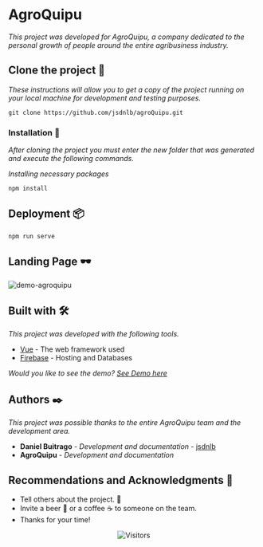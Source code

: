 # AgroQuipu

_This project was developed for AgroQuipu, a company dedicated to the personal growth of people around the entire agribusiness industry._

## Clone the project 🚀

_These instructions will allow you to get a copy of the project running on your local machine for development and testing purposes._

```
git clone https://github.com/jsdnlb/agroQuipu.git
```

### Installation 🔧

_After cloning the project you must enter the new folder that was generated and execute the following commands._

_Installing necessary packages_

```
npm install
```

## Deployment 📦

```
npm run serve
```
## Landing Page 🕶
![demo-agroquipu](https://user-images.githubusercontent.com/17171887/126363664-c2f9fbc8-670e-4dff-8e37-feb9ab78f173.png)

## Built with 🛠️

_This project was developed with the following tools._

* [Vue](https://vuejs.org/) - The web framework used
* [Firebase](https://firebase.google.com/?hl=en) - Hosting and Databases

_Would you like to see the demo? [See Demo here](https://agroquipu-pro.web.app/)_

## Authors ✒️

_This project was possible thanks to the entire AgroQuipu team and the development area._

* **Daniel Buitrago** - *Development and documentation* - [jsdnlb](https://github.com/jsdnlb)
* **AgroQuipu** - *Development and documentation* 

## Recommendations and Acknowledgments 🎁

* Tell others about the project. 📢
* Invite a beer 🍺 or a coffee ☕ to someone on the team. 
* Thanks for your time!

<p align=center><img align=center  src="https://visitor-badge.laobi.icu/badge?page_id=jsdnlb.space-object-finder" alt="Visitors">  </p>

